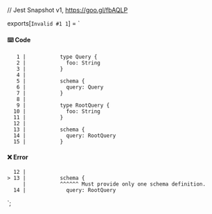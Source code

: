 // Jest Snapshot v1, https://goo.gl/fbAQLP

exports[`Invalid #1 1`] = `
#### ⌨️ Code

       1 |           type Query {
       2 |             foo: String
       3 |           }
       4 |
       5 |           schema {
       6 |             query: Query
       7 |           }
       8 |
       9 |           type RootQuery {
      10 |             foo: String
      11 |           }
      12 |
      13 |           schema {
      14 |             query: RootQuery
      15 |           }

#### ❌ Error

      12 |
    > 13 |           schema {
         |           ^^^^^^ Must provide only one schema definition.
      14 |             query: RootQuery
`;
